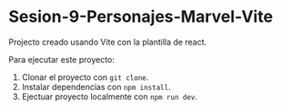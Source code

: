 # Sesion-9-Personajes-Marvel-Vite

Projecto creado usando Vite con la plantilla de react.

Para ejecutar este proyecto:

1. Clonar el proyecto con `git clone`.
2. Instalar dependencias con `npm install`.
3. Ejectuar proyecto localmente con `npm run dev`.
